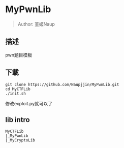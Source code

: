 # MyPwnLib
> Author: 堇姬Naup

## 描述
pwn題目模板

## 下載
```
git clone https://github.com/Naupjjin/MyPwnLib.git
cd MyCTFLib
./init.sh
```
修改exploit.py就可以了

## lib intro
```
MyCTFLib
|_MyPwnLib
|_MyCryptoLib
```